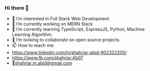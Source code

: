 ### Hi there 👋

- 👀 I’m interested in Full Stack Web Development
- 🔭 I’m currently working on MERN Stack
- 🌱 I’m currently learning TypeScript, ExpressJS, Python, Machine Learning Algorithm.
- 👯 I’m looking to collaborate on open source projects.
- 📫 How to reach me:
- https://www.linkedin.com/in/shahriar-abid-902322200/
- https://www.fb.com/shahriar.Ab07
- 📩shahriar.m.abid@gmail.com
